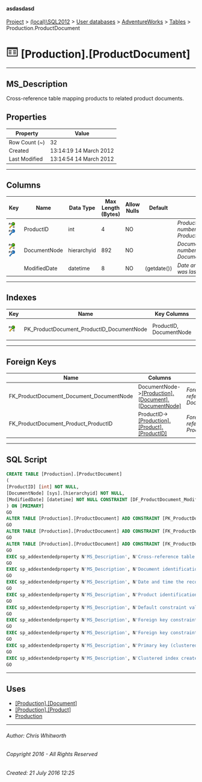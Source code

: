 #### asdasdasd

[Project](../../../../index.md) > [(local)\\SQL2012](../../../index.md) > [User databases](../../index.md) > [AdventureWorks](../index.md) > [Tables](Tables.md) > Production.ProductDocument

# ![Tables](../../../../Images/Table32.png) [Production].[ProductDocument]

---

## <a name="#description"></a>MS_Description

Cross-reference table mapping products to related product documents.

## <a name="#properties"></a>Properties

| Property | Value |
|---|---|
| Row Count (~) | 32 |
| Created | 13:14:19 14 March 2012 |
| Last Modified | 13:14:54 14 March 2012 |


---

## <a name="#columns"></a>Columns

| Key | Name | Data Type | Max Length (Bytes) | Allow Nulls | Default | Description |
|---|---|---|---|---|---|---|
| [![Cluster Primary Key PK_ProductDocument_ProductID_DocumentNode: ProductID\DocumentNode](../../../../Images/pkcluster.png)](#indexes)[![Foreign Keys FK_ProductDocument_Product_ProductID: [Production].[Product].ProductID](../../../../Images/fk.png)](#foreignkeys) | ProductID | int | 4 | NO |  | _Product identification number. Foreign key to Product.ProductID._ |
| [![Cluster Primary Key PK_ProductDocument_ProductID_DocumentNode: ProductID\DocumentNode](../../../../Images/pkcluster.png)](#indexes)[![Foreign Keys FK_ProductDocument_Document_DocumentNode: [Production].[Document].DocumentNode](../../../../Images/fk.png)](#foreignkeys) | DocumentNode | hierarchyid | 892 | NO |  | _Document identification number. Foreign key to Document.DocumentNode._ |
|  | ModifiedDate | datetime | 8 | NO | (getdate()) | _Date and time the record was last updated._ |


---

## <a name="#indexes"></a>Indexes

| Key | Name | Key Columns | Unique | Description |
|---|---|---|---|---|
| [![Cluster Primary Key PK_ProductDocument_ProductID_DocumentNode: ProductID\DocumentNode](../../../../Images/pkcluster.png)](#indexes) | PK_ProductDocument_ProductID_DocumentNode | ProductID, DocumentNode | YES | _Primary key (clustered) constraint_ |


---

## <a name="#foreignkeys"></a>Foreign Keys

| Name | Columns | Description |
|---|---|---|
| FK_ProductDocument_Document_DocumentNode | DocumentNode->[[Production].[Document].[DocumentNode]](Document.md) | _Foreign key constraint referencing Document.DocumentNode._ |
| FK_ProductDocument_Product_ProductID | ProductID->[[Production].[Product].[ProductID]](Product.md) | _Foreign key constraint referencing Product.ProductID._ |


---

## <a name="#sqlscript"></a>SQL Script

```sql
CREATE TABLE [Production].[ProductDocument]
(
[ProductID] [int] NOT NULL,
[DocumentNode] [sys].[hierarchyid] NOT NULL,
[ModifiedDate] [datetime] NOT NULL CONSTRAINT [DF_ProductDocument_ModifiedDate] DEFAULT (getdate())
) ON [PRIMARY]
GO
ALTER TABLE [Production].[ProductDocument] ADD CONSTRAINT [PK_ProductDocument_ProductID_DocumentNode] PRIMARY KEY CLUSTERED  ([ProductID], [DocumentNode]) ON [PRIMARY]
GO
ALTER TABLE [Production].[ProductDocument] ADD CONSTRAINT [FK_ProductDocument_Document_DocumentNode] FOREIGN KEY ([DocumentNode]) REFERENCES [Production].[Document] ([DocumentNode])
GO
ALTER TABLE [Production].[ProductDocument] ADD CONSTRAINT [FK_ProductDocument_Product_ProductID] FOREIGN KEY ([ProductID]) REFERENCES [Production].[Product] ([ProductID])
GO
EXEC sp_addextendedproperty N'MS_Description', N'Cross-reference table mapping products to related product documents.', 'SCHEMA', N'Production', 'TABLE', N'ProductDocument', NULL, NULL
GO
EXEC sp_addextendedproperty N'MS_Description', N'Document identification number. Foreign key to Document.DocumentNode.', 'SCHEMA', N'Production', 'TABLE', N'ProductDocument', 'COLUMN', N'DocumentNode'
GO
EXEC sp_addextendedproperty N'MS_Description', N'Date and time the record was last updated.', 'SCHEMA', N'Production', 'TABLE', N'ProductDocument', 'COLUMN', N'ModifiedDate'
GO
EXEC sp_addextendedproperty N'MS_Description', N'Product identification number. Foreign key to Product.ProductID.', 'SCHEMA', N'Production', 'TABLE', N'ProductDocument', 'COLUMN', N'ProductID'
GO
EXEC sp_addextendedproperty N'MS_Description', N'Default constraint value of GETDATE()', 'SCHEMA', N'Production', 'TABLE', N'ProductDocument', 'CONSTRAINT', N'DF_ProductDocument_ModifiedDate'
GO
EXEC sp_addextendedproperty N'MS_Description', N'Foreign key constraint referencing Document.DocumentNode.', 'SCHEMA', N'Production', 'TABLE', N'ProductDocument', 'CONSTRAINT', N'FK_ProductDocument_Document_DocumentNode'
GO
EXEC sp_addextendedproperty N'MS_Description', N'Foreign key constraint referencing Product.ProductID.', 'SCHEMA', N'Production', 'TABLE', N'ProductDocument', 'CONSTRAINT', N'FK_ProductDocument_Product_ProductID'
GO
EXEC sp_addextendedproperty N'MS_Description', N'Primary key (clustered) constraint', 'SCHEMA', N'Production', 'TABLE', N'ProductDocument', 'CONSTRAINT', N'PK_ProductDocument_ProductID_DocumentNode'
GO
EXEC sp_addextendedproperty N'MS_Description', N'Clustered index created by a primary key constraint.', 'SCHEMA', N'Production', 'TABLE', N'ProductDocument', 'INDEX', N'PK_ProductDocument_ProductID_DocumentNode'
GO

```


---

## <a name="#uses"></a>Uses

* [[Production].[Document]](Document.md)
* [[Production].[Product]](Product.md)
* [Production](../Security/Schemas/Production.md)


---

###### Author:  Chris Whitworth

###### Copyright 2016 - All Rights Reserved

###### Created: 21 July 2016 12:25

